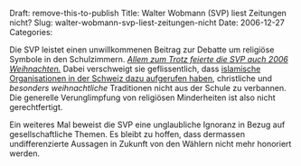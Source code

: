 Draft: remove-this-to-publish
Title: Walter Wobmann (SVP) liest Zeitungen nicht?
Slug: walter-wobmann-svp-liest-zeitungen-nicht
Date: 2006-12-27
Categories:

Die SVP leistet einen unwillkommenen Beitrag zur Debatte um religiöse Symbole in den Schulzimmern. [_Allem zum Trotz feierte die SVP auch 2006 Weihnachten._](http://www.svp.ch/index.html?page_id=2786&l=2) Dabei verschweigt sie geflissentlich, dass [islamische Organisationen in der Schweiz dazu aufgerufen haben](http://www.tagesanzeiger.ch/dyn/news/schweiz/699885.html), christliche und _besonders weihnachtliche_ Traditionen nicht aus der Schule zu verbannen. Die generelle Verunglimpfung von religiösen Minderheiten ist also nicht gerechtfertigt.

Ein weiteres Mal beweist die SVP eine unglaubliche Ignoranz in Bezug auf gesellschaftliche Themen. Es bleibt zu hoffen, dass dermassen undifferenzierte Aussagen in Zukunft von den Wählern nicht mehr honoriert werden.
